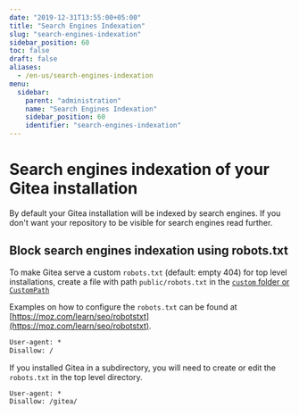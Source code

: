 ```yaml
---
date: "2019-12-31T13:55:00+05:00"
title: "Search Engines Indexation"
slug: "search-engines-indexation"
sidebar_position: 60
toc: false
draft: false
aliases:
  - /en-us/search-engines-indexation
menu:
  sidebar:
    parent: "administration"
    name: "Search Engines Indexation"
    sidebar_position: 60
    identifier: "search-engines-indexation"
---
```


# Search engines indexation of your Gitea installation

By default your Gitea installation will be indexed by search engines.
If you don't want your repository to be visible for search engines read further.

## Block search engines indexation using robots.txt

To make Gitea serve a custom `robots.txt` (default: empty 404) for top level installations,
create a file with path `public/robots.txt` in the [`custom` folder or `CustomPath`](administration/customizing-gitea.md)

Examples on how to configure the `robots.txt` can be found at [https://moz.com/learn/seo/robotstxt](https://moz.com/learn/seo/robotstxt).

```txt
User-agent: *
Disallow: /
```

If you installed Gitea in a subdirectory, you will need to create or edit the `robots.txt` in the top level directory.

```txt
User-agent: *
Disallow: /gitea/
```
